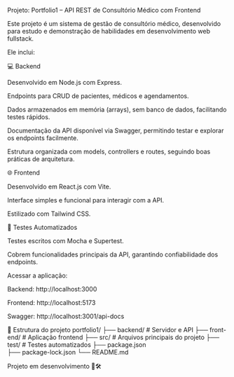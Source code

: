 Projeto: Portfolio1 – API REST de Consultório Médico com Frontend

Este projeto é um sistema  de gestão de consultório médico, desenvolvido para estudo e demonstração de habilidades em desenvolvimento web fullstack.

Ele inclui:

💻 Backend

Desenvolvido em Node.js com Express.

Endpoints para CRUD de pacientes, médicos e agendamentos.

Dados armazenados em memória (arrays), sem banco de dados, facilitando testes rápidos.

Documentação da API disponível via Swagger, permitindo testar e explorar os endpoints facilmente.

Estrutura organizada com models, controllers e routes, seguindo boas práticas de arquitetura.

🌐 Frontend

Desenvolvido em React.js com Vite.

Interface simples e funcional para interagir com a API.

Estilizado com Tailwind CSS.

🧪 Testes Automatizados

Testes escritos com Mocha e Supertest.

Cobrem funcionalidades principais da API, garantindo confiabilidade dos endpoints.

Acessar a aplicação:

Backend: http://localhost:3000

Frontend: http://localhost:5173

Swagger: http://localhost:3001/api-docs

📁 Estrutura do projeto
portfolio1/
├── backend/          # Servidor e API
├── front-end/        # Aplicação frontend
├── src/              # Arquivos principais do projeto
├── test/             # Testes automatizados
├── package.json      
├── package-lock.json 
└── README.md

Projeto em desenvolvimento 🚀🛠️
